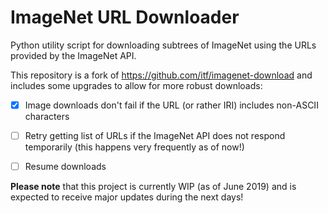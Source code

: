 # ImageNet URL Downloader

Python utility script for downloading subtrees of ImageNet using the URLs provided by the ImageNet API.

This repository is a fork of https://github.com/itf/imagenet-download and includes some upgrades to allow for more robust downloads:

- [x] Image downloads don't fail if the URL (or rather IRI) includes non-ASCII characters
- [ ] Retry getting list of URLs if the ImageNet API does not respond temporarily (this happens very frequently as of now!)
- [ ] Resume downloads


__Please note__ that this project is currently WIP (as of June 2019) and is expected to receive major updates during the next days!

